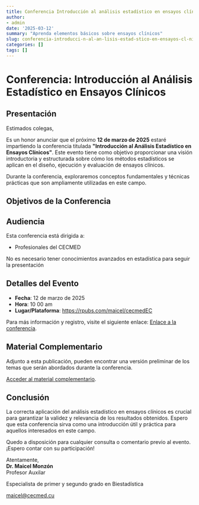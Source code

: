 ```yaml
---
title: Conferencia Introducción al análisis estadístico en ensayos clínicos
author: 
- admin
date: '2025-03-12'
summary: "Aprenda elementos básicos sobre ensayos clínicos"
slug: conferencia-introducci-n-al-an-lisis-estad-stico-en-ensayos-cl-nicos
categories: []
tags: []
---
```


# Conferencia: Introducción al Análisis Estadístico en Ensayos Clínicos

## Presentación

Estimados colegas,

Es un honor anunciar que el próximo **12 de marzo de 2025** estaré impartiendo la conferencia titulada **"Introducción al Análisis Estadístico en Ensayos Clínicos"**. Este evento tiene como objetivo proporcionar una visión introductoria y estructurada sobre cómo los métodos estadísticos se aplican en el diseño, ejecución y evaluación de ensayos clínicos.

Durante la conferencia, exploraremos conceptos fundamentales y técnicas prácticas que son ampliamente utilizadas en este campo.

## Objetivos de la Conferencia



## Audiencia

Esta conferencia está dirigida a:
- Profesionales del CECMED

No es necesario tener conocimientos avanzados en estadística para seguir la presentación

## Detalles del Evento

- **Fecha**: 12 de marzo de 2025  
- **Hora**: 10 00 am 
- **Lugar/Plataforma**: https://rpubs.com/maicel/cecmedEC

Para más información y registro, visite el siguiente enlace: [Enlace a la conferencia](https://rpubs.com/maicel/cecmedEC).

## Material Complementario

Adjunto a esta publicación, pueden encontrar una versión preliminar de los temas que serán abordados durante la conferencia. 

[Acceder al material complementario](https://rpubs.com/maicel/cecmedEC).

## Conclusión

La correcta aplicación del análisis estadístico en ensayos clínicos es crucial para garantizar la validez y relevancia de los resultados obtenidos. Espero que esta conferencia sirva como una introducción útil y práctica para aquellos interesados en este campo.

Quedo a disposición para cualquier consulta o comentario previo al evento. ¡Espero contar con su participación!

Atentamente,  
**Dr. Maicel Monzón**  
Profesor Auxilar

Especialista de primer y segundo grado en Biestadística

maicel@cecmed.cu
